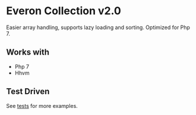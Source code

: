 # Everon Collection v2.0
Easier array handling, supports lazy loading and sorting.
Optimized for Php 7.

## Works with
* Php 7
* Hhvm

## Test Driven
See [tests](https://github.com/oliwierptak/everon-collection/blob/development-20/tests/unit/) for more examples.

